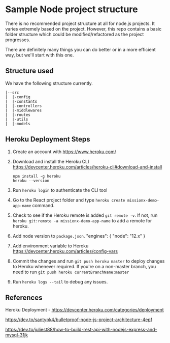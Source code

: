 # Sample Node project structure

There is no recommended project structure at all for node.js projects. It varies extremely based on the project. However, this repo contains a basic folder structure which could be modified/refactored as the project progresses.

There are definitely many things you can do better or in a more efficient way, but we'll start with this one.

## Structure used

We have the following structure currently.

```
|--src
|  |-config
|  |-constants
|  |-controllers
|  |-middlewares
|  |-routes
|  |-utils
|  |-models
```

## Heroku Deployment Steps

1.  Create an account with https://www.heroku.com/
2.  Download and install the Heroku CLI https://devcenter.heroku.com/articles/heroku-cli#download-and-install

        npm install -g heroku
        heroku --version

3.  Run `heroku login` to authenticate the CLI tool
4.  Go to the React project folder and type `heroku create missionx-demo-app-name` command.
5.  Check to see if the Heroku remote is added `git remote -v`. If not, run `heroku git:remote -a missionx-demo-app-name` to add a remote for heroku.
6.  Add node version to `package.json`.
        "engines": {
          "node": "12.x"
        }
7.  Add environment variable to Heroku https://devcenter.heroku.com/articles/config-vars  
8.  Commit the changes and run `git push heroku master` to deploy changes to Heroku whenever required.
    If you're on a non-master branch, you need to run `git push heroku currentBranchName:master`
9.  Run `heroku logs --tail` to debug any issues.

## References

Heroku Deployment - https://devcenter.heroku.com/categories/deployment

https://dev.to/santypk4/bulletproof-node-js-project-architecture-4epf

https://dev.to/juliest88/how-to-build-rest-api-with-nodejs-express-and-mysql-31jk
